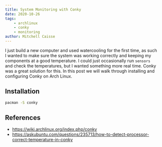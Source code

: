 ```yaml
---
title: System Monitoring with Conky
date: 2020-10-26
tags: 
    - archlinux
    - conky
    - monitoring
author: Mitchell Caisse
---
```


I just build a new computer and used watercooling for the first time, as such I wanted to make sure the system
was working correctly and keeping my components at a good temperature. I could just occasionally run `sensors` and check
the temperatures, but I wanted something more real time. Conky was a great solution for this. In this post we will
walk through installing and configuring Conky on Arch Linux.

## Installation

```bash
pacman -S conky
```

## References
* https://wiki.archlinux.org/index.php/conky
* https://askubuntu.com/questions/235713/how-to-detect-processor-correct-temperature-in-conky